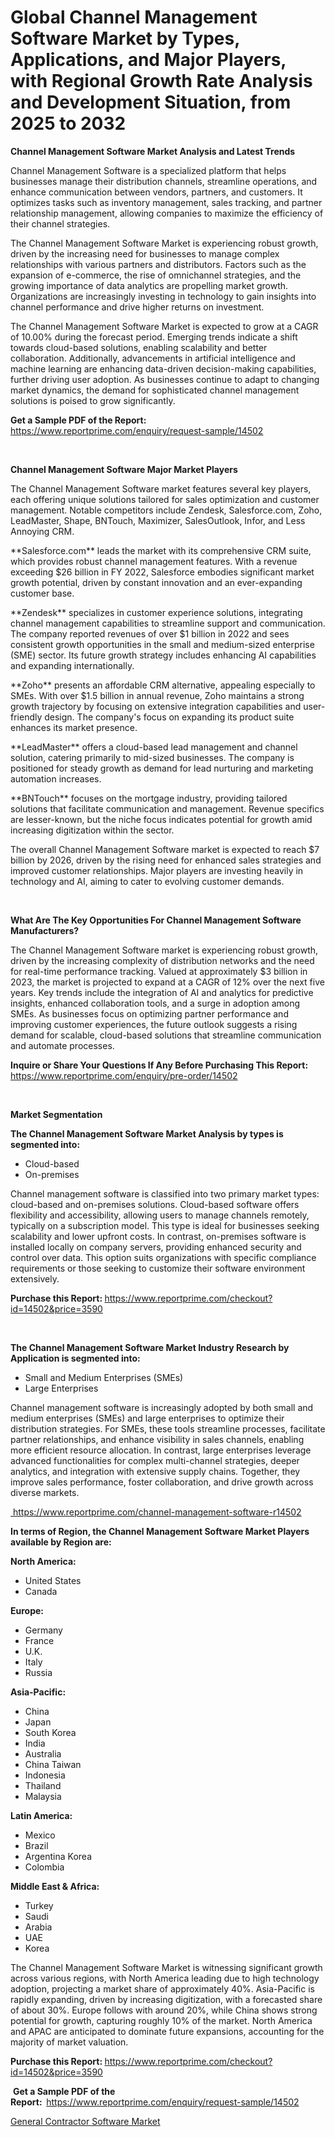 <p><h1>Global Channel Management Software Market by Types, Applications, and Major Players, with Regional Growth Rate Analysis and Development Situation, from 2025 to 2032</h1></p><p><strong>Channel Management Software Market Analysis and Latest Trends</strong></p>
<p><p>Channel Management Software is a specialized platform that helps businesses manage their distribution channels, streamline operations, and enhance communication between vendors, partners, and customers. It optimizes tasks such as inventory management, sales tracking, and partner relationship management, allowing companies to maximize the efficiency of their channel strategies.</p><p>The Channel Management Software Market is experiencing robust growth, driven by the increasing need for businesses to manage complex relationships with various partners and distributors. Factors such as the expansion of e-commerce, the rise of omnichannel strategies, and the growing importance of data analytics are propelling market growth. Organizations are increasingly investing in technology to gain insights into channel performance and drive higher returns on investment.</p><p>The Channel Management Software Market is expected to grow at a CAGR of 10.00% during the forecast period. Emerging trends indicate a shift towards cloud-based solutions, enabling scalability and better collaboration. Additionally, advancements in artificial intelligence and machine learning are enhancing data-driven decision-making capabilities, further driving user adoption. As businesses continue to adapt to changing market dynamics, the demand for sophisticated channel management solutions is poised to grow significantly.</p></p>
<p><strong>Get a Sample PDF of the Report:&nbsp;</strong> <a href="https://www.reportprime.com/enquiry/request-sample/14502?utm_campaign=2645&utm_medium=2&utm_source=Github&utm_content=ia&utm_term=20032025&utm_id=channel-management-software">https://www.reportprime.com/enquiry/request-sample/14502</a></p>
<p>&nbsp;</p>
<p><strong>Channel Management Software Major Market Players</strong></p>
<p><p>The Channel Management Software market features several key players, each offering unique solutions tailored for sales optimization and customer management. Notable competitors include Zendesk, Salesforce.com, Zoho, LeadMaster, Shape, BNTouch, Maximizer, SalesOutlook, Infor, and Less Annoying CRM.</p><p>**Salesforce.com** leads the market with its comprehensive CRM suite, which provides robust channel management features. With a revenue exceeding $26 billion in FY 2022, Salesforce embodies significant market growth potential, driven by constant innovation and an ever-expanding customer base.</p><p>**Zendesk** specializes in customer experience solutions, integrating channel management capabilities to streamline support and communication. The company reported revenues of over $1 billion in 2022 and sees consistent growth opportunities in the small and medium-sized enterprise (SME) sector. Its future growth strategy includes enhancing AI capabilities and expanding internationally.</p><p>**Zoho** presents an affordable CRM alternative, appealing especially to SMEs. With over $1.5 billion in annual revenue, Zoho maintains a strong growth trajectory by focusing on extensive integration capabilities and user-friendly design. The company's focus on expanding its product suite enhances its market presence.</p><p>**LeadMaster** offers a cloud-based lead management and channel solution, catering primarily to mid-sized businesses. The company is positioned for steady growth as demand for lead nurturing and marketing automation increases.</p><p>**BNTouch** focuses on the mortgage industry, providing tailored solutions that facilitate communication and management. Revenue specifics are lesser-known, but the niche focus indicates potential for growth amid increasing digitization within the sector.</p><p>The overall Channel Management Software market is expected to reach $7 billion by 2026, driven by the rising need for enhanced sales strategies and improved customer relationships. Major players are investing heavily in technology and AI, aiming to cater to evolving customer demands.</p></p>
<p>&nbsp;</p>
<p><strong>What Are The Key Opportunities For Channel Management Software Manufacturers?</strong></p>
<p><p>The Channel Management Software market is experiencing robust growth, driven by the increasing complexity of distribution networks and the need for real-time performance tracking. Valued at approximately $3 billion in 2023, the market is projected to expand at a CAGR of 12% over the next five years. Key trends include the integration of AI and analytics for predictive insights, enhanced collaboration tools, and a surge in adoption among SMEs. As businesses focus on optimizing partner performance and improving customer experiences, the future outlook suggests a rising demand for scalable, cloud-based solutions that streamline communication and automate processes.</p></p>
<p><strong>Inquire or Share Your Questions If Any Before Purchasing This Report:</strong> <a href="https://www.reportprime.com/enquiry/pre-order/14502?utm_campaign=2645&utm_medium=2&utm_source=Github&utm_content=ia&utm_term=20032025&utm_id=channel-management-software">https://www.reportprime.com/enquiry/pre-order/14502</a></p>
<p>&nbsp;</p>
<p><strong>Market Segmentation</strong></p>
<p><strong>The Channel Management Software Market Analysis by types is segmented into:</strong></p>
<p><ul><li>Cloud-based</li><li>On-premises</li></ul></p>
<p><p>Channel management software is classified into two primary market types: cloud-based and on-premises solutions. Cloud-based software offers flexibility and accessibility, allowing users to manage channels remotely, typically on a subscription model. This type is ideal for businesses seeking scalability and lower upfront costs. In contrast, on-premises software is installed locally on company servers, providing enhanced security and control over data. This option suits organizations with specific compliance requirements or those seeking to customize their software environment extensively.</p></p>
<p><strong>Purchase this Report:&nbsp;</strong><a href="https://www.reportprime.com/checkout?id=14502&price=3590&utm_campaign=2645&utm_medium=2&utm_source=Github&utm_content=ia&utm_term=20032025&utm_id=channel-management-software">https://www.reportprime.com/checkout?id=14502&price=3590</a></p>
<p>&nbsp;</p>
<p><strong>The Channel Management Software Market Industry Research by Application is segmented into:</strong></p>
<p><ul><li>Small and Medium Enterprises (SMEs)</li><li>Large Enterprises</li></ul></p>
<p><p>Channel management software is increasingly adopted by both small and medium enterprises (SMEs) and large enterprises to optimize their distribution strategies. For SMEs, these tools streamline processes, facilitate partner relationships, and enhance visibility in sales channels, enabling more efficient resource allocation. In contrast, large enterprises leverage advanced functionalities for complex multi-channel strategies, deeper analytics, and integration with extensive supply chains. Together, they improve sales performance, foster collaboration, and drive growth across diverse markets.</p></p>
<p><a href="https://www.reportprime.com/channel-management-software-r14502?utm_campaign=2645&utm_medium=2&utm_source=Github&utm_content=ia&utm_term=20032025&utm_id=channel-management-software">&nbsp;https://www.reportprime.com/channel-management-software-r14502</a></p>
<p><strong>In terms of Region, the Channel Management Software Market Players available by Region are:</strong></p>
<p>
    <p> <strong> North America: </strong>
        <ul>
            <li>United States</li>
            <li>Canada</li>
        </ul>
        </p> 
    <p> <strong> Europe: </strong>
        <ul>
            <li>Germany</li>
            <li>France</li>
            <li>U.K.</li>
            <li>Italy</li>
            <li>Russia</li>
        </ul>
        </p> 
    <p> <strong> Asia-Pacific: </strong>
        <ul>
            <li>China</li>
            <li>Japan</li>
            <li>South Korea</li>
            <li>India</li>
            <li>Australia</li>
            <li>China Taiwan</li>
            <li>Indonesia</li>
            <li>Thailand</li>
            <li>Malaysia</li>
        </ul>
        </p> 
    <p> <strong> Latin America: </strong>
        <ul>
            <li>Mexico</li>
            <li>Brazil</li>
            <li>Argentina Korea</li>
            <li>Colombia</li>
        </ul>
        </p> 
    <p> <strong> Middle East & Africa: </strong>
        <ul>
            <li>Turkey</li>
            <li>Saudi</li>
            <li>Arabia</li>
            <li>UAE</li>
            <li>Korea</li>
        </ul>
    </p>
    </p>
<p><p>The Channel Management Software Market is witnessing significant growth across various regions, with North America leading due to high technology adoption, projecting a market share of approximately 40%. Asia-Pacific is rapidly expanding, driven by increasing digitization, with a forecasted share of about 30%. Europe follows with around 20%, while China shows strong potential for growth, capturing roughly 10% of the market. North America and APAC are anticipated to dominate future expansions, accounting for the majority of market valuation.</p></p>
<p><strong>Purchase this Report: </strong><a href="https://www.reportprime.com/checkout?id=14502&price=3590&utm_campaign=2645&utm_medium=2&utm_source=Github&utm_content=ia&utm_term=20032025&utm_id=channel-management-software">https://www.reportprime.com/checkout?id=14502&price=3590</a></p>
<p>&nbsp;<strong>Get a Sample PDF of the Report:&nbsp;&nbsp;</strong><a href="https://www.reportprime.com/enquiry/request-sample/14502?utm_campaign=2645&utm_medium=2&utm_source=Github&utm_content=ia&utm_term=20032025&utm_id=channel-management-software">https://www.reportprime.com/enquiry/request-sample/14502</a></p>
<p><strong></strong></p>
<p><p><a href="https://github.com/norbeludie83/Market-Research-Report-List-1/blob/main/general-contractor-software-market.md?utm_campaign=2645&utm_medium=2&utm_source=Github&utm_content=ia&utm_term=20032025&utm_id=channel-management-software">General Contractor Software Market</a></p></p>